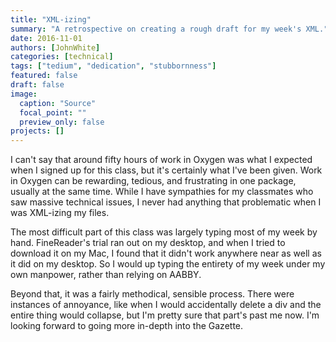 ```yaml
---
title: "XML-izing"
summary: "A retrospective on creating a rough draft for my week's XML."
date: 2016-11-01
authors: [JohnWhite]
categories: [technical]
tags: ["tedium", "dedication", "stubbornness"]
featured: false
draft: false
image:
  caption: "Source"
  focal_point: ""
  preview_only: false
projects: []
---
```

I can't say that around fifty hours of work in Oxygen was what I expected when I signed up for this class, but it's certainly what I've been given. Work in Oxygen can be rewarding, tedious, and frustrating in one package, usually at the same time. While I have sympathies for my classmates who saw massive technical issues, I never
had anything that problematic when I was XML-izing my files.

The most difficult part of this class was largely typing most of my week by hand. FineReader's trial ran out on my desktop, and when I tried to download it on my Mac, I found that it didn't work anywhere near as well as it did on my desktop. So I would up typing the entirety of my week under my own manpower, rather than relying on AABBY.

Beyond that, it was a fairly methodical, sensible process. There were instances of annoyance, like when I would accidentally delete a div and the entire thing would collapse, but I'm pretty sure that part's past me now. I'm looking forward to going more in-depth into the Gazette.
